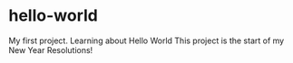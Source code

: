 # hello-world
My first project. Learning about Hello World
This project is the start of my New Year Resolutions!
